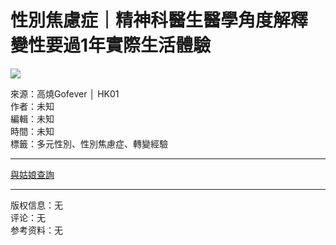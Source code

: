 # 性別焦慮症｜精神科醫生醫學角度解釋　變性要過1年實際生活體驗

![](https://www.facebook.com/tr?id=316662166553279&ev=PageView&noscript=1)

來源：高燒Gofever │ HK01  
作者：未知  
編輯：未知  
時間：未知  
標籤：多元性別、性別焦慮症、轉變經驗  

---  

[與姑娘查詢](https://wa.me/65126228)

---  

版权信息：无  
评论：无  
参考资料：无  
